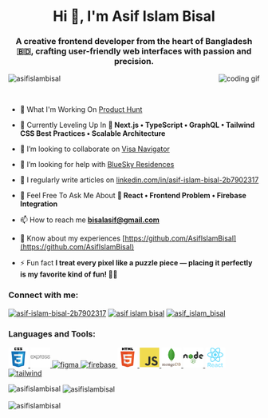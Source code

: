 <h1 align="center">Hi 👋, I'm Asif Islam Bisal</h1>
<h3 align="center">A creative frontend developer from the heart of Bangladesh 🇧🇩, crafting user-friendly web interfaces with passion and precision.</h3>
<img align="right" alt="coding gif" witdth="400" src="https://media.tenor.com/IieZUsqoYCwAAAAM/developer.gif"

<p align="left"> <img src="https://komarev.com/ghpvc/?username=asifislambisal&label=Profile%20views&color=0e75b6&style=flat" alt="asifislambisal" /> </p>

<p align="left"> <a href="https://twitter.com/" target="blank"><img src="https://img.shields.io/twitter/follow/?logo=twitter&style=for-the-badge" alt="" /></a> </p>

- 🔭 What I'm Working On [Product Hunt](https://product-hunt-f43f1.web.app/)

- 🌱 Currently Leveling Up In **📘 Next.js • TypeScript • GraphQL • Tailwind CSS Best Practices • Scalable Architecture**

- 👯 I’m looking to collaborate on [Visa Navigator](https://visa-navigator-83cff.web.app/)

- 🤝 I’m looking for help with [BlueSky Residences](https://hotel-booking-project-aa7bf.web.app/)

- 📝 I regularly write articles on [linkedin.com/in/asif-islam-bisal-2b7902317](linkedin.com/in/asif-islam-bisal-2b7902317)

- 💬 Feel Free To Ask Me About **🧠 React • Frontend Problem • Firebase Integration**

- 📫 How to reach me **bisalasif@gmail.com**

- 📄 Know about my experiences [https://github.com/AsifIslamBisal](https://github.com/AsifIslamBisal)

- ⚡ Fun fact **I treat every pixel like a puzzle piece — placing it perfectly is my favorite kind of fun! 🎨🧩**

<h3 align="left">Connect with me:</h3>
<p align="left">
<a href="https://linkedin.com/in/asif-islam-bisal-2b7902317" target="blank"><img align="center" src="https://raw.githubusercontent.com/rahuldkjain/github-profile-readme-generator/master/src/images/icons/Social/linked-in-alt.svg" alt="asif-islam-bisal-2b7902317" height="30" width="40" /></a>
<a href="https://fb.com/asif islam bisal" target="blank"><img align="center" src="https://raw.githubusercontent.com/rahuldkjain/github-profile-readme-generator/master/src/images/icons/Social/facebook.svg" alt="asif islam bisal" height="30" width="40" /></a>
<a href="https://instagram.com/asif_islam_bisal" target="blank"><img align="center" src="https://raw.githubusercontent.com/rahuldkjain/github-profile-readme-generator/master/src/images/icons/Social/instagram.svg" alt="asif_islam_bisal" height="30" width="40" /></a>
</p>

<h3 align="left">Languages and Tools:</h3>
<p align="left"> <a href="https://www.w3schools.com/css/" target="_blank" rel="noreferrer"> <img src="https://raw.githubusercontent.com/devicons/devicon/master/icons/css3/css3-original-wordmark.svg" alt="css3" width="40" height="40"/> </a> <a href="https://expressjs.com" target="_blank" rel="noreferrer"> <img src="https://raw.githubusercontent.com/devicons/devicon/master/icons/express/express-original-wordmark.svg" alt="express" width="40" height="40"/> </a> <a href="https://www.figma.com/" target="_blank" rel="noreferrer"> <img src="https://www.vectorlogo.zone/logos/figma/figma-icon.svg" alt="figma" width="40" height="40"/> </a> <a href="https://firebase.google.com/" target="_blank" rel="noreferrer"> <img src="https://www.vectorlogo.zone/logos/firebase/firebase-icon.svg" alt="firebase" width="40" height="40"/> </a> <a href="https://www.w3.org/html/" target="_blank" rel="noreferrer"> <img src="https://raw.githubusercontent.com/devicons/devicon/master/icons/html5/html5-original-wordmark.svg" alt="html5" width="40" height="40"/> </a> <a href="https://developer.mozilla.org/en-US/docs/Web/JavaScript" target="_blank" rel="noreferrer"> <img src="https://raw.githubusercontent.com/devicons/devicon/master/icons/javascript/javascript-original.svg" alt="javascript" width="40" height="40"/> </a> <a href="https://www.mongodb.com/" target="_blank" rel="noreferrer"> <img src="https://raw.githubusercontent.com/devicons/devicon/master/icons/mongodb/mongodb-original-wordmark.svg" alt="mongodb" width="40" height="40"/> </a> <a href="https://nodejs.org" target="_blank" rel="noreferrer"> <img src="https://raw.githubusercontent.com/devicons/devicon/master/icons/nodejs/nodejs-original-wordmark.svg" alt="nodejs" width="40" height="40"/> </a> <a href="https://reactjs.org/" target="_blank" rel="noreferrer"> <img src="https://raw.githubusercontent.com/devicons/devicon/master/icons/react/react-original-wordmark.svg" alt="react" width="40" height="40"/> </a> <a href="https://tailwindcss.com/" target="_blank" rel="noreferrer"> <img src="https://www.vectorlogo.zone/logos/tailwindcss/tailwindcss-icon.svg" alt="tailwind" width="40" height="40"/> </a> </p>

<p><img align="left" src="https://github-readme-stats.vercel.app/api/top-langs?username=asifislambisal&show_icons=true&locale=en&layout=compact" alt="asifislambisal" /></p>

<p>&nbsp;<img align="center" src="https://github-readme-stats.vercel.app/api?username=asifislambisal&show_icons=true&locale=en" alt="asifislambisal" /></p>

<p><img align="center" src="https://github-readme-streak-stats.herokuapp.com/?user=asifislambisal&" alt="asifislambisal" /></p>
